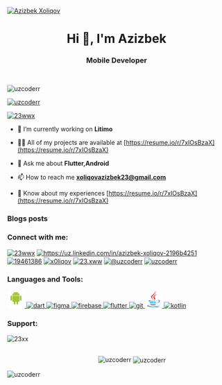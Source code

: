 [![Azizbek Xoliqov](https://i.ibb.co/nrp0RSr/photo-2023-08-31-08-05-53.jpg)]()
<h1 align="center">Hi 👋, I'm Azizbek</h1>
<h3 align="center">Mobile Developer</h3>
<img src="https://media1.giphy.com/media/qgQUggAC3Pfv687qPC/giphy.gif?cid=ecf05e475h5z2yozq16e3i8ibot97eob35sl98kkes3o83iw&amp;ep=v1_gifs_search&amp;rid=giphy.gif&amp;ct=g" alt="Coding Work From Home GIF by Domme Space" style="width: 500px; height: 375px; left: 0px; top: 0px; opacity: 0;">

<p align="left"> <img src="https://komarev.com/ghpvc/?username=uzcoderr&label=Profile%20views&color=0e75b6&style=flat" alt="uzcoderr" /> </p>

<p align="left"> <a href="https://github.com/ryo-ma/github-profile-trophy"><img src="https://github-profile-trophy.vercel.app/?username=uzcoderr" alt="uzcoderr" /></a> </p>

<p align="left"> <a href="https://twitter.com/23wwx" target="blank"><img src="https://img.shields.io/twitter/follow/23wwx?logo=twitter&style=for-the-badge" alt="23wwx" /></a> </p>

- 🔭 I’m currently working on **Litimo**

- 👨‍💻 All of my projects are available at [https://resume.io/r/7xIOsBzaX](https://resume.io/r/7xIOsBzaX)

- 💬 Ask me about **Flutter,Android**

- 📫 How to reach me **xoliqovazizbek23@gmail.com**

- 📄 Know about my experiences [https://resume.io/r/7xIOsBzaX](https://resume.io/r/7xIOsBzaX)

### Blogs posts
<!-- BLOG-POST-LIST:START -->
<!-- BLOG-POST-LIST:END -->

<h3 align="left">Connect with me:</h3>
<p align="left">
<a href="https://twitter.com/23wwx" target="blank"><img align="center" src="https://raw.githubusercontent.com/rahuldkjain/github-profile-readme-generator/master/src/images/icons/Social/twitter.svg" alt="23wwx" height="30" width="40" /></a>
<a href="https://linkedin.com/in/https://uz.linkedin.com/in/azizbek-xoliqov-2196b4251" target="blank"><img align="center" src="https://raw.githubusercontent.com/rahuldkjain/github-profile-readme-generator/master/src/images/icons/Social/linked-in-alt.svg" alt="https://uz.linkedin.com/in/azizbek-xoliqov-2196b4251" height="30" width="40" /></a>
<a href="https://stackoverflow.com/users/19461386" target="blank"><img align="center" src="https://raw.githubusercontent.com/rahuldkjain/github-profile-readme-generator/master/src/images/icons/Social/stack-overflow.svg" alt="19461386" height="30" width="40" /></a>
<a href="https://fb.com/x0liqov" target="blank"><img align="center" src="https://raw.githubusercontent.com/rahuldkjain/github-profile-readme-generator/master/src/images/icons/Social/facebook.svg" alt="x0liqov" height="30" width="40" /></a>
<a href="https://instagram.com/23.xww" target="blank"><img align="center" src="https://raw.githubusercontent.com/rahuldkjain/github-profile-readme-generator/master/src/images/icons/Social/instagram.svg" alt="23.xww" height="30" width="40" /></a>
<a href="https://medium.com/@uzcoderr" target="blank"><img align="center" src="https://raw.githubusercontent.com/rahuldkjain/github-profile-readme-generator/master/src/images/icons/Social/medium.svg" alt="@uzcoderr" height="30" width="40" /></a>
<a href="https://www.youtube.com/c/uzcoderr" target="blank"><img align="center" src="https://raw.githubusercontent.com/rahuldkjain/github-profile-readme-generator/master/src/images/icons/Social/youtube.svg" alt="uzcoderr" height="30" width="40" /></a>
</p>

<h3 align="left">Languages and Tools:</h3>
<p align="left"> <a href="https://developer.android.com" target="_blank" rel="noreferrer"> <img src="https://raw.githubusercontent.com/devicons/devicon/master/icons/android/android-original-wordmark.svg" alt="android" width="40" height="40"/> </a> <a href="https://dart.dev" target="_blank" rel="noreferrer"> <img src="https://www.vectorlogo.zone/logos/dartlang/dartlang-icon.svg" alt="dart" width="40" height="40"/> </a> <a href="https://www.figma.com/" target="_blank" rel="noreferrer"> <img src="https://www.vectorlogo.zone/logos/figma/figma-icon.svg" alt="figma" width="40" height="40"/> </a> <a href="https://firebase.google.com/" target="_blank" rel="noreferrer"> <img src="https://www.vectorlogo.zone/logos/firebase/firebase-icon.svg" alt="firebase" width="40" height="40"/> </a> <a href="https://flutter.dev" target="_blank" rel="noreferrer"> <img src="https://www.vectorlogo.zone/logos/flutterio/flutterio-icon.svg" alt="flutter" width="40" height="40"/> </a> <a href="https://git-scm.com/" target="_blank" rel="noreferrer"> <img src="https://www.vectorlogo.zone/logos/git-scm/git-scm-icon.svg" alt="git" width="40" height="40"/> </a> <a href="https://www.java.com" target="_blank" rel="noreferrer"> <img src="https://raw.githubusercontent.com/devicons/devicon/master/icons/java/java-original.svg" alt="java" width="40" height="40"/> </a> <a href="https://kotlinlang.org" target="_blank" rel="noreferrer"> <img src="https://www.vectorlogo.zone/logos/kotlinlang/kotlinlang-icon.svg" alt="kotlin" width="40" height="40"/> </a> </p>

<h3 align="left">Support:</h3>
<p><a href="https://www.buymeacoffee.com/23xx"> <img align="left" src="https://cdn.buymeacoffee.com/buttons/v2/default-yellow.png" height="50" width="210" alt="23xx" /></a></p><br><br>

<p><img align="left" src="https://github-readme-stats.vercel.app/api/top-langs?username=uzcoderr&show_icons=true&locale=en&layout=compact" alt="uzcoderr" /></p>

<p>&nbsp;<img align="center" src="https://github-readme-stats.vercel.app/api?username=uzcoderr&show_icons=true&locale=en" alt="uzcoderr" /></p>

<p><img align="center" src="https://github-readme-streak-stats.herokuapp.com/?user=uzcoderr&" alt="uzcoderr" /></p>
